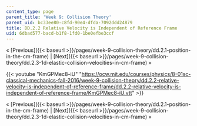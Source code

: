 ```yaml
---
content_type: page
parent_title: 'Week 9: Collision Theory'
parent_uid: bc33ee80-c8fd-90e4-dfda-7092ddd24879
title: DD.2.2 Relative Velocity is Independent of Reference Frame
uid: 6dbad577-bacd-b1f8-1fd0-1be0efbe3ccf
---
```


« [Previous]({{< baseurl >}}/pages/week-9-collision-theory/dd.2.1-position-in-the-cm-frame) | [Next]({{< baseurl >}}/pages/week-9-collision-theory/dd.2.3-1d-elastic-collision-velocities-in-cm-frame) »

{{< youtube "KmGPMec8-iU" "https://ocw.mit.edu/courses/physics/8-01sc-classical-mechanics-fall-2016/week-9-collision-theory/dd.2.2-relative-velocity-is-independent-of-reference-frame/dd.2.2-relative-velocity-is-independent-of-reference-frame/KmGPMec8-iU.vtt" >}}

« [Previous]({{< baseurl >}}/pages/week-9-collision-theory/dd.2.1-position-in-the-cm-frame) | [Next]({{< baseurl >}}/pages/week-9-collision-theory/dd.2.3-1d-elastic-collision-velocities-in-cm-frame) »